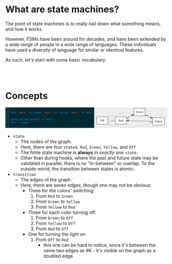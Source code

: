 # What are state machines?

The point of state machines is to really nail down what something means, and
how it works.

However, FSMs have been around for decades, and have been extended by a wide
range of people in a wide range of languages.  These individuals have used a
diversity of language for similar or identical features.

As such, let's start with some basic vocabulary.



<br/><br/>

# Concepts

![](https://github.com/StoneCypher/fsl/blob/master/assets/horiz%204-stop%20traffic%20light%20with%20code.png?raw=true)

* `state`
    * The nodes of the graph.  
    * Here, there are four `state`s: `Red`, `Green`, `Yellow`, and `Off`
    * The finite state machine is **always** in *exactly one* `state`.
    * Other than during hooks, where the past and future state may be
      validated in parallel, there is no "in-between" or overlap.  To the
      outside world, the transition between states is atomic.
* `transition`
    * The edges of the graph.
    * Here, there are seven edges, though one may not be obvious:
        * Three for the colors' switching:
            1. From `Red` to `Green`
            1. From `Green` to `Yellow`
            1. From `Yellow` to `Red`
        * Three for each color turning off:
            1. From `Green` to `Off`
            1. From `Yellow` to `Off`
            1. From `Red` to `Off`
        * One for turning the light on
            1. From `Off` to `Red` 
                * this one can be hard to notice, since it's between the same two edges as #6 - it's visible on the graph as a doubled edge

<br/><br/>